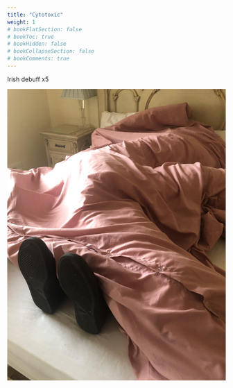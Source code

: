 ```yaml
---
title: "Cytotoxic"
weight: 1
# bookFlatSection: false
# bookToc: true
# bookHidden: false
# bookCollapseSection: false
# bookComments: true
---
```

Irish debuff x5

![Shoes in bed](/ladstack-wiki/public/connor_shoes.jpg)